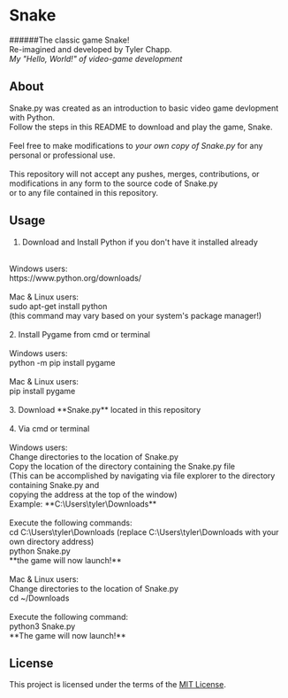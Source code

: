 # Snake
######The classic game Snake!<br/> 
Re-imagined and developed by Tyler Chapp.<br/>
*My "Hello, World!" of video-game development*

## About
Snake.py was created as an introduction to basic video game devlopment with Python.<br/> 
Follow the steps in this README to download and play the game, Snake.<br/>
<br/>
Feel free to make modifications to *your own copy of Snake.py* for any personal or professional use.<br/>
<br/>
This repository will not accept any pushes, merges, contributions, or modifications in any form to the source code of Snake.py<br/> 
or to any file contained in this repository. 

## Usage
1. Download and Install Python if you don't have it installed already<br/>
<br/>
    Windows users:<br/>
        https://www.python.org/downloads/<br/>
<br/>        
    Mac & Linux users:<br/>
        sudo apt-get install python<br/>
        (this command may vary based on your system's package manager!)<br/>
<br/>  
2. Install Pygame from cmd or terminal<br/>
<br/>
    Windows users:<br/>
        python -m pip install pygame<br/>
<br/>       
    Mac & Linux users:<br/>
        pip install pygame<br/>
<br/>    
3. Download **Snake.py** located in this repository<br/>
<br/>       
4. Via cmd or terminal<br/>
<br/>
    Windows users:<br/>
        Change directories to the location of Snake.py<br/>
        Copy the location of the directory containing the Snake.py file<br/>
        (This can be accomplished by navigating via file explorer to the directory containing Snake.py and<br/>
          copying the address at the top of the window)<br/>
            Example: **C:\Users\tyler\Downloads**<br/>
<br/>            
         Execute the following commands:<br/>
            cd C:\Users\tyler\Downloads (replace C:\Users\tyler\Downloads with your own directory address)<br/>
            python Snake.py<br/>
              **the game will now launch!**<br/>
<br/>            
    Mac & Linux users:<br/>
        Change directories to the location of Snake.py<br/>
            cd ~/Downloads<br/>
<br/>            
        Execute the following command:<br/>
            python3 Snake.py<br/>
                **The game will now launch!**
                
## License         
This project is licensed under the terms of the [MIT License](https://choosealicense.com/licenses/mit/).
        
    

    

